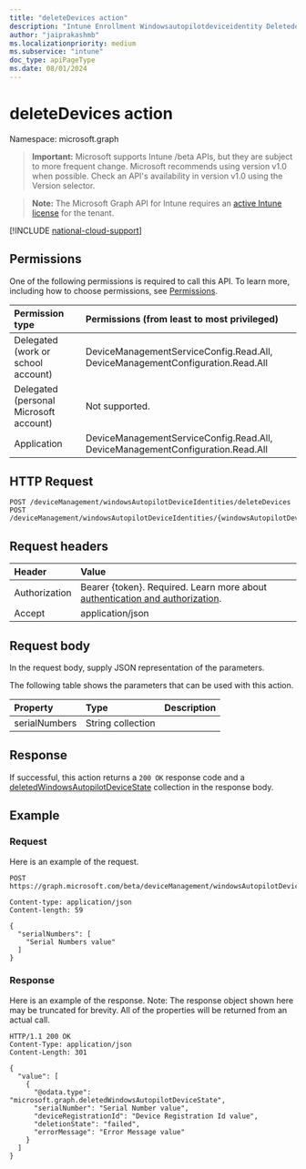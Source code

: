 ```yaml
---
title: "deleteDevices action"
description: "Intune Enrollment Windowsautopilotdeviceidentity Deletedevices Api ."
author: "jaiprakashmb"
ms.localizationpriority: medium
ms.subservice: "intune"
doc_type: apiPageType
ms.date: 08/01/2024
---
```


# deleteDevices action

Namespace: microsoft.graph

> **Important:** Microsoft supports Intune /beta APIs, but they are subject to more frequent change. Microsoft recommends using version v1.0 when possible. Check an API's availability in version v1.0 using the Version selector.

> **Note:** The Microsoft Graph API for Intune requires an [active Intune license](https://go.microsoft.com/fwlink/?linkid=839381) for the tenant.



[!INCLUDE [national-cloud-support](../../includes/all-clouds.md)]

## Permissions
One of the following permissions is required to call this API. To learn more, including how to choose permissions, see [Permissions](/graph/permissions-reference).

|Permission type|Permissions (from least to most privileged)|
|:---|:---|
|Delegated (work or school account)|DeviceManagementServiceConfig.Read.All, DeviceManagementConfiguration.Read.All|
|Delegated (personal Microsoft account)|Not supported.|
|Application|DeviceManagementServiceConfig.Read.All, DeviceManagementConfiguration.Read.All|

## HTTP Request
<!-- {
  "blockType": "ignored"
}
-->
```http
POST /deviceManagement/windowsAutopilotDeviceIdentities/deleteDevices
POST /deviceManagement/windowsAutopilotDeviceIdentities/{windowsAutopilotDeviceIdentityId}/deploymentProfile/assignedDevices/deleteDevices
```

## Request headers
|Header|Value|
|:---|:---|
|Authorization|Bearer {token}. Required. Learn more about [authentication and authorization](/graph/auth/auth-concepts).|
|Accept|application/json|

## Request body
In the request body, supply JSON representation of the parameters.

The following table shows the parameters that can be used with this action.

|Property|Type|Description|
|:---|:---|:---|
|serialNumbers|String collection||



## Response
If successful, this action returns a `200 OK` response code and a [deletedWindowsAutopilotDeviceState](../resources/intune-enrollment-deletedwindowsautopilotdevicestate.md) collection in the response body.

## Example

### Request
Here is an example of the request.
```http
POST https://graph.microsoft.com/beta/deviceManagement/windowsAutopilotDeviceIdentities/deleteDevices

Content-type: application/json
Content-length: 59

{
  "serialNumbers": [
    "Serial Numbers value"
  ]
}
```

### Response
Here is an example of the response. Note: The response object shown here may be truncated for brevity. All of the properties will be returned from an actual call.
```http
HTTP/1.1 200 OK
Content-Type: application/json
Content-Length: 301

{
  "value": [
    {
      "@odata.type": "microsoft.graph.deletedWindowsAutopilotDeviceState",
      "serialNumber": "Serial Number value",
      "deviceRegistrationId": "Device Registration Id value",
      "deletionState": "failed",
      "errorMessage": "Error Message value"
    }
  ]
}
```